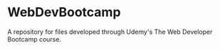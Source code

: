 # WebDevBootcamp
A repository for files developed through Udemy's The Web Developer Bootcamp course.
